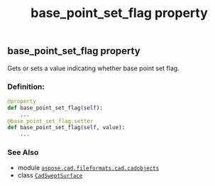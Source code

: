 ﻿---
title: base_point_set_flag property
second_title: Aspose.CAD for Python via .NET API References
description: 
type: docs
weight: 140
url: /python-net/aspose.cad.fileformats.cad.cadobjects/cadsweptsurface/base_point_set_flag/
is_root: false
---

## base_point_set_flag property


Gets or sets a value indicating whether base point set flag.
### Definition:
```python
@property
def base_point_set_flag(self):
    ...
@base_point_set_flag.setter
def base_point_set_flag(self, value):
    ...
```

### See Also
* module [`aspose.cad.fileformats.cad.cadobjects`](../../)
* class [`CadSweptSurface`](/cad/python-net/aspose.cad.fileformats.cad.cadobjects/cadsweptsurface)
